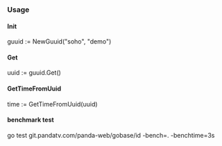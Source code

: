 ### Usage

#### Init

guuid := NewGuuid("soho", "demo")

#### Get

uuid := guuid.Get()

#### GetTimeFromUuid

time := GetTimeFromUuid(uuid)

#### benchmark test
go test git.pandatv.com/panda-web/gobase/id -bench=. -benchtime=3s

